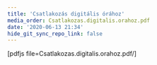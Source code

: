 ```yaml
---
title: 'Csatlakozás digitális órához'
media_order: Csatlakozas.digitalis.orahoz.pdf
date: '2020-06-13 21:34'
hide_git_sync_repo_link: false
---
```


[pdfjs file=Csatlakozas.digitalis.orahoz.pdf/]